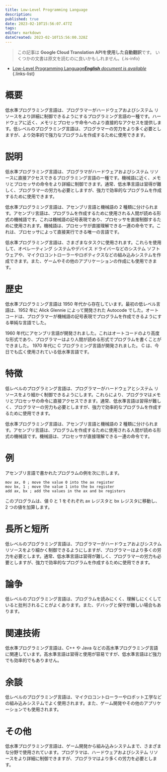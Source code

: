 ```yaml
---
title: Low-Level Programming Language
description: 
published: true
date: 2023-02-10T15:56:07.477Z
tags: 
editor: markdown
dateCreated: 2023-02-10T15:56:00.328Z
---
```


> この記事は **Google Cloud Translation APIを使用した自動翻訳**です。
いくつかの文書は原文を読むのに良いかもしれません。{.is-info}



- [Low-Level Programming Language***English** document is available*](/en/Knowledge-base/Dictionary/low-level-programming-language)
{.links-list}


# 概要
低水準プログラミング言語は、プログラマーがハードウェアおよびシステム リソースをより詳細に制御できるようにするプログラミング言語の一種です。ハードウェアに近く、メモリとプロセッサ命令へのより直接的なアクセスを提供します。低レベルのプログラミング言語は、プログラマーの労力をより多く必要としますが、より効率的で強力なプログラムを作成するために使用できます。

# 説明
低水準プログラミング言語は、プログラマがハードウェアおよびシステム リソースに直接アクセスできるプログラミング言語の一種です。機械語に近く、メモリとプロセッサの命令をより詳細に制御できます。通常、低水準言語は習得が難しく、プログラマーの労力も必要としますが、強力で効率的なプログラムを作成するために使用できます。

低水準プログラミング言語は、アセンブリ言語と機械語の 2 種類に分けられます。アセンブリ言語は、プログラムを作成するために使用される人間が読める形式の機械語です。これは機械語の記号表現であり、プロセッサを直接制御するために使用されます。機械語は、プロセッサが直接理解できる一連の命令です。これは、プロセッサによって直接実行できる唯一の言語です。

低水準プログラミング言語は、さまざまなタスクに使用されます。これらを使用して、オペレーティング システムやデバイス ドライバーなどのシステム ソフトウェアや、マイクロコントローラーやロボティクスなどの組み込みシステムを作成できます。また、ゲームやその他のアプリケーションの作成にも使用できます。

# 歴史
低水準プログラミング言語は 1950 年代から存在しています。最初の低レベル言語は、1952 年に Alick Glennie によって開発された Autocode でした。オートコードは、プログラマーが機械語の記号表現でプログラムを作成できるようにする単純な言語でした。

1960 年代にアセンブリ言語が開発されました。これはオートコードのより高度な形式であり、プログラマーはより人間が読める形式でプログラムを書くことができました。 1970 年代に C プログラミング言語が開発されました。 C は、今日でも広く使用されている低水準言語です。

# 特徴
低レベルのプログラミング言語は、プログラマーがハードウェアとシステム リソースをより細かく制御できるようにします。これらにより、プログラマはメモリとプロセッサの命令に直接アクセスできます。通常、低水準言語は習得が難しく、プログラマーの労力も必要としますが、強力で効率的なプログラムを作成するために使用できます。

低水準プログラミング言語は、アセンブリ言語と機械語の 2 種類に分けられます。アセンブリ言語は、プログラムを作成するために使用される人間が読める形式の機械語です。機械語は、プロセッサが直接理解できる一連の命令です。

# 例
アセンブリ言語で書かれたプログラムの例を次に示します。

```
mov ax, 0 ; move the value 0 into the ax register
mov bx, 1 ; move the value 1 into the bx register
add ax, bx ; add the values in the ax and bx registers
```

このプログラムは、値 0 と 1 をそれぞれ ax レジスタと bx レジスタに移動し、2 つの値を加算します。

# 長所と短所
低レベルのプログラミング言語は、プログラマーがハードウェアおよびシステム リソースをより細かく制御できるようにしますが、プログラマーはより多くの労力を必要とします。通常、低水準言語は習得が難しく、プログラマーの労力も必要としますが、強力で効率的なプログラムを作成するために使用できます。

# 論争
低レベルのプログラミング言語は、プログラムを読みにくく、理解しにくくしていると批判されることがよくあります。また、デバッグと保守が難しい場合もあります。

# 関連技術
低水準プログラミング言語は、C++ や Java などの高水準プログラミング言語に関連しています。高水準言語は習得と使用が容易ですが、低水準言語ほど強力でも効率的でもありません。

# 余談
低レベルのプログラミング言語は、マイクロコントローラーやロボット工学などの組み込みシステムでよく使用されます。また、ゲーム開発やその他のアプリケーションでも使用されます。

# その他
低水準プログラミング言語は、ゲーム開発から組み込みシステムまで、さまざまな分野で使用されています。プログラマは、ハードウェアおよびシステム リソースをより詳細に制御できますが、プログラマはより多くの労力を必要とします。
